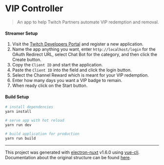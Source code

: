 # VIP Controller

> An app to help Twitch Partners automate VIP redemption and removal.

#### Streamer Setup

1. Visit the [Twitch Developers Portal](https://dev.twitch.tv/console/apps) and register a new application.
2. Name the app anything you want, enter `http://localhost/login` for the OAuth Redirect URL, select Chat Bot for the category, and then click the Create button.
3. Copy the `Client ID` and start the application.
4. Paste the `Client ID` into the field and click the login button.
5. Select the Channel Reward which is meant for your VIP redemption.
6. Enter how many days you want a VIP badge to remain.
7. When ready click on the Start button.

#### Build Setup

``` bash
# install dependencies
yarn install

# serve app with hot reload
yarn run dev

# build application for production
yarn run build


```

---

This project was generated with [electron-nuxt](https://github.com/michalzaq12/electron-nuxt) v1.6.0 using [vue-cli](https://github.com/vuejs/vue-cli). Documentation about the original structure can be found [here](https://github.com/michalzaq12/electron-nuxt/blob/master/README.md).
